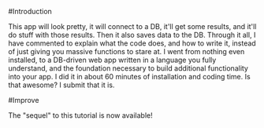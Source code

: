 #Introduction


This app will look pretty, it will connect to a DB, it'll get some results, and it'll do stuff with those results. Then it also saves data to the DB. Through it all, I have commented to explain what the code does, and how to write it, instead of just giving you massive functions to stare at. I went from nothing even installed, to a DB-driven web app written in a language you fully understand, and the foundation necessary to build additional functionality into your app. I did it in about 60 minutes of installation and coding time. Is that awesome? I submit that it is.

#Improve


The "sequel" to this tutorial is now available!
